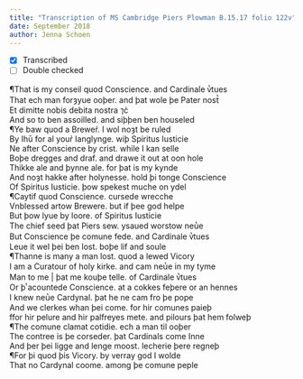 ```yaml
---
title: "Transcription of MS Cambridge Piers Plowman B.15.17 folio 122v"
date: September 2018
author: Jenna Schoen
---
```

- [x] Transcribed
- [ ] Double checked

¶That is my conseil quod Conscience. and Cardinale v̔tues  
That ech man forȝyue ooþer. and þat wole þe Pater nost̔    
Et dimitte nobis debita nostra ⁊c̉    
And so to ben assoilled. and siþþen ben houseled  
¶Ye baw quod a Brewer̉. I wol noȝt be ruled  
By Ihū for al your̉ Ianglynge. wiþ Spiritus Iusticie  
Ne after Conscience by crist. while I kan selle  
Boþe dregges and draf. and drawe it out at oon hole  
Thikke ale and þynne ale. for þat is my kynde  
And noȝt hakke after holynesse. hold þi tonge Conscience  
Of Spiritus Iusticie. þow spekest muche on ydel  
¶Caytif quod Conscience. cursede wrecche  
Vnblessed artow Brewere. but if þee god helpe  
But þow lyue by loore. of Spiritus Iusticie  
The chief seed þat Piers sew. ysaued worstow neu̔e  
But Conscience þe comune fede. and Cardinale v̔tues  
Leue it wel þei ben lost. boþe lif and soule  
¶Thanne is many a man lost. quod a lewed Vicory  
I am a Curatour of holy kirke. and cam neu̔e in my tyme  
Man to me | þat me kouþe telle. of Cardinale v̔tues  
Or þͭ acountede Conscience. at a cokkes feþere or an hennes  
I knew neu̔e Cardynal. þat he ne cam fro þe pope  
And we clerkes whan þei come. for hir comunes paieþ  
ffor hir pelure and hir palfreyes mete. and pilours þat hem folweþ  
¶The comune clamat cotidie. ech a man til ooþer  
The contree is þe corseder. þat Cardinals come Inne  
And þer þei ligge and lenge moost. lecherie þere regneþ  
¶For þi quod þis Vicory. by verray god I wolde  
That no Cardynal coome. among þe comune peple  
